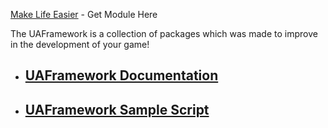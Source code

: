 [Make Life Easier](https://create.roblox.com/marketplace/asset/11651573995/UAFramework) - Get Module Here

The UAFramework is a collection of packages which was made to improve in the development of your game!

- ## [**UAFramework Documentation**](/docs)
- ## [**UAFramework Sample Script**](/samples)